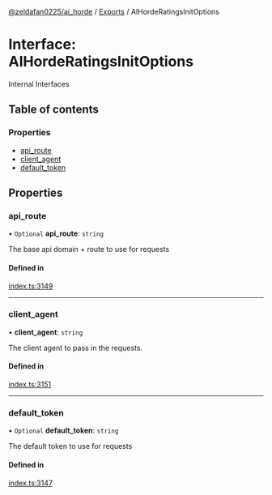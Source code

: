 [@zeldafan0225/ai_horde](../README.md) / [Exports](../modules.md) / AIHordeRatingsInitOptions

# Interface: AIHordeRatingsInitOptions

Internal Interfaces

## Table of contents

### Properties

- [api\_route](AIHordeRatingsInitOptions.md#api_route)
- [client\_agent](AIHordeRatingsInitOptions.md#client_agent)
- [default\_token](AIHordeRatingsInitOptions.md#default_token)

## Properties

### api\_route

• `Optional` **api\_route**: `string`

The base api domain + route to use for requests

#### Defined in

[index.ts:3149](https://github.com/ZeldaFan0225/ai_horde/blob/a3ac80c/index.ts#L3149)

___

### client\_agent

• **client\_agent**: `string`

The client agent to pass in the requests.

#### Defined in

[index.ts:3151](https://github.com/ZeldaFan0225/ai_horde/blob/a3ac80c/index.ts#L3151)

___

### default\_token

• `Optional` **default\_token**: `string`

The default token to use for requests

#### Defined in

[index.ts:3147](https://github.com/ZeldaFan0225/ai_horde/blob/a3ac80c/index.ts#L3147)
